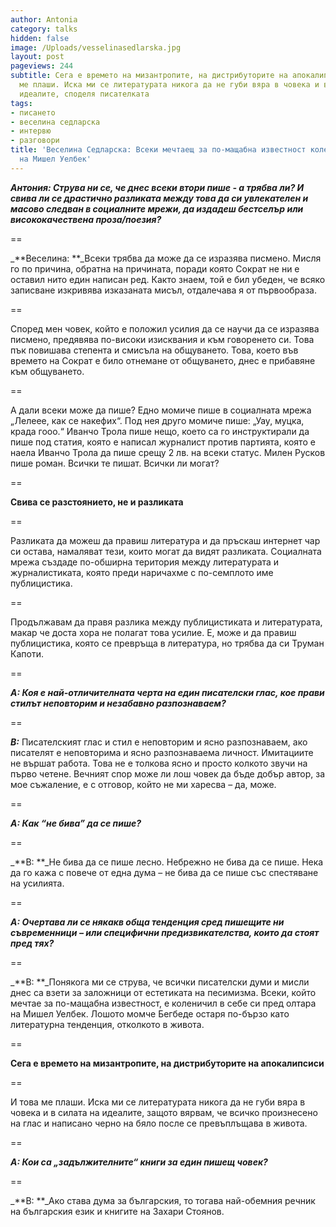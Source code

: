```yaml
---
author: Antonia
category: talks
hidden: false
image: /Uploads/vesselinasedlarska.jpg
layout: post
pageviews: 244
subtitle: Сега е времето на мизантропите, на дистрибуторите на апокалипсиси. И това
  ме плаши. Иска ми се литературата никога да не губи вяра в човека и в силата на
  идеалите, споделя писателката
tags:
- писането
- веселина седларска
- интервю
- разговори
title: 'Веселина Седларска: Всеки мечтаещ за по-мащабна известност коленичи пред олтара
  на Мишел Уелбек'
---
```


_**Антония: Струва ни се, че днес всеки втори пише - а трябва ли? И свива ли се драстично разликата между това да си увлекателен и масово следван в социалните мрежи, да издадеш бестселър или висококачествена проза/поезия?**_

\==

_**Веселина: **_Всеки трябва да може да се изразява писмено. Мисля го по причина, обратна на причината, поради която Сократ не ни е оставил нито един написан ред. Както знаем, той е бил убеден, че всяко записване изкривява изказаната мисъл, отдалечава я от първообраза. 

\==

Според мен човек, който е положил усилия да се научи да се изразява писмено, предявява по-високи изисквания и към говоренето си. Това пък повишава степента и смисъла на общуването. Това, което във времето на Сократ е било отнемане от общуването, днес е прибавяне към общуването. 

\==

А дали всеки може да пише? Едно момиче пише в социалната мрежа „Лелеее, как се накефих“. Под нея друго момиче пише: „Уау, муцка, крада гооо.“ Иванчо Трола пише нещо, което са го инструктирали да пише под статия, която е написал журналист против партията, която е наела Иванчо Трола да пише срещу 2 лв. на всеки статус. Милен Русков пише роман. Всички те пишат. Всички ли могат?

\==

**Свива се разстоянието, не и разликата**

\==

Разликата да можеш да правиш литература и да пръскаш интернет чар си остава, намаляват тези, които могат да видят разликата. Социалната мрежа създаде по-обширна територия между литературата и журналистиката, която преди наричахме с по-семплото име публицистика. 

\==

Продължавам да правя разлика между публицистиката и литературата, макар че доста хора не полагат това усилие. Е, може и да правиш публицистика, която се превръща в литература, но трябва да си Труман Капоти. 

\==

_**А: Коя е най-отличителната черта на един писателски глас, кое прави стилът неповторим и незабавно разпознаваем?**_

\==

_**В:**_ Писателският глас и стил е неповторим и ясно разпознаваем, ако писателят е неповторима и ясно разпознаваема личност. Имитациите не вършат работа. Това не е толкова ясно и просто колкото звучи на първо четене. Вечният спор може ли лош човек да бъде добър автор, за мое съжаление, е с отговор, който не ми харесва – да, може.  

\==

_**А: Как “не бива” да се пише?**_

\==

_**В: **_Не бива да се пише лесно. Небрежно не бива да се пише. Нека да го кажа с повече от една дума – не бива да се пише със спестяване на усилията. 

\==

_**А: Очертава ли се някакв обща тенденция сред пишещите ни съвременници – или специфични предизвикателства, които да стоят пред тях?**_

\==

_**В: **_Понякога ми се струва, че всички писателски думи и мисли днес са взети за заложници от естетиката на песимизма. Всеки, който мечтае за по-мащабна известност, е коленичил в себе си пред олтара на Мишел Уелбек. Лошото момче Бегбеде остаря по-бързо като литературна тенденция, отколкото в живота. 

\==

**Сега е времето на мизантропите, на дистрибуторите на апокалипсиси**

\==

И това ме плаши. Иска ми се литературата никога да не губи вяра в човека и в силата на идеалите, защото вярвам, че всичко произнесено на глас и написано черно на бяло после се превъплъщава  в живота.  

\==

_**А: Кои са „задължителните“ книги за един пишещ човек?**_

\==

_**В: **_Ако става дума за българския, то тогава най-обемния речник на българския език и книгите на Захари Стоянов.